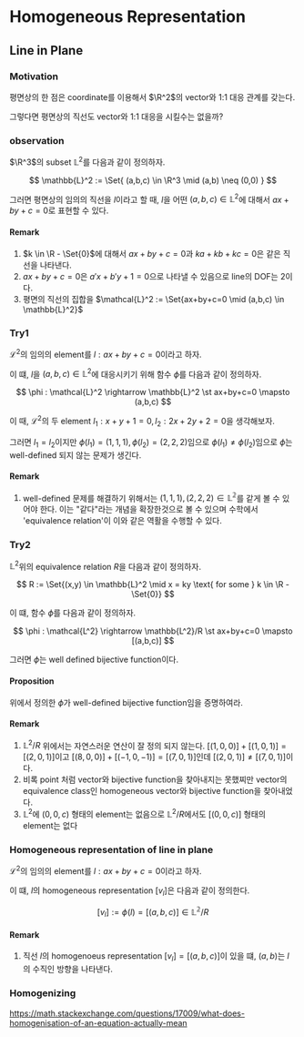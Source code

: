 # Homogeneous Representation
## Line in Plane
### Motivation
평면상의 한 점은 coordinate를 이용해서 $\R^2$의 vector와 1:1 대응 관계를 갖는다.

그렇다면 평면상의 직선도 vector와 1:1 대응을 시킬수는 없을까?

### observation
$\R^3$의 subset $\mathbb{L}^2$를 다음과 같이 정의하자.

$$ \mathbb{L}^2 := \Set{ (a,b,c) \in \R^3 \mid (a,b) \neq (0,0) } $$

그러면 평면상의 임의의 직선을 $l$이라고 할 때, $l$을 어떤 $(a,b,c) \in \mathbb{L}^2$에 대해서 $ax+by+c=0$로 표현할 수 있다.

#### Remark
1. $k \in \R - \Set{0}$에 대해서 $ax+by+c =0$과 $ka+kb+kc=0$은 같은 직선을 나타낸다.
2. $ax+by+c = 0$은 $a'x+b'y+1=0$으로 나타낼 수 있음으로 line의 DOF는 2이다.
3. 평면의 직선의 집합을 $\mathcal{L}^2 := \Set{ax+by+c=0 \mid (a,b,c) \in \mathbb{L}^2}$

### Try1
$\mathcal{L}^2$의 임의의 element를 $l:ax+by+c=0$이라고 하자.

이 떄, $l$을 $(a,b,c) \in \mathbb{L}^2$에 대응시키기 위해 함수 $\phi$를 다음과 같이 정의하자.

$$ \phi : \mathcal{L}^2 \rightarrow \mathbb{L}^2 \st ax+by+c=0 \mapsto (a,b,c) $$

이 때, $\mathcal{L^2}$의 두 element $l_1 : x+y+1 =0, l_2 : 2x+2y+2=0$을 생각해보자.

그러면 $l_1=l_2$이지만 $\phi(l_1) = (1,1,1), \phi(l_2) = (2,2,2)$임으로 $\phi(l_1) \neq \phi(l_2)$임으로 $\phi$는 well-defined 되지 않는 문제가 생긴다.

#### Remark
1. well-defined 문제를 해결하기 위해서는 $(1,1,1),(2,2,2) \in \mathbb{L^2}$를 같게 볼 수 있어야 한다. 이는 "같다"라는 개념을 확장한것으로 볼 수 있으며 수학에서 'equivalence relation'이 이와 같은 역활을 수행할 수 있다.

### Try2
$\mathbb{L}^2$위의 equivalence relation $R$을 다음과 같이 정의하자.

$$ R := \Set{(x,y) \in \mathbb{L}^2 \mid x = ky \text{ for some } k \in \R - \Set{0}} $$

이 떄, 함수 $\phi$를 다음과 같이 정의하자.

$$ \phi : \mathcal{L^2} \rightarrow \mathbb{L^2}/R \st ax+by+c=0 \mapsto [(a,b,c)] $$

그러면 $\phi$는 well defined bijective function이다.

#### Proposition
위에서 정의한 $\phi$가 well-defined bijective function임을 증명하여라.

#### Remark
1. $\mathbb{L}^2/R$ 위에서는 자연스러운 연산이 잘 정의 되지 않는다.
$[(1,0,0)]+ [(1,0,1)] = [(2,0,1)]$이고 $[(8,0,0)]+ [(-1,0,-1)] = [(7,0,1)]$인데 $[(2,0,1)] \neq [(7,0,1)]$이다.
2. 비록 point 처럼 vector와 bijective function을 찾아내지는 못했찌만 vector의 equivalence class인 homogeneous vector와 bijective function을 찾아내었다.
3. $\mathbb{L}^2$에 $(0,0,c)$ 형태의 element는 없음으로 $\mathbb{L}^2/R$에서도 $[(0,0,c)]$ 형태의 element는 없다

### Homogeneous representation of line in plane
$\mathcal{L}^2$의 임의의 element를 $l:ax+by+c=0$이라고 하자.

이 떄, $l$의 homogeneous representation $[v_l]$은 다음과 같이 정의한다.

$$ [v_l] := \phi(l) = [(a,b,c)] \in \mathbb{L^2}/R $$

#### Remark
1. 직선 $l$의 homogenoeus representation $[v_l] = [(a,b,c)]$이 있을 떄, $(a,b)$는 $l$의 수직인 방향을 나타낸다.

### Homogenizing
https://math.stackexchange.com/questions/17009/what-does-homogenisation-of-an-equation-actually-mean